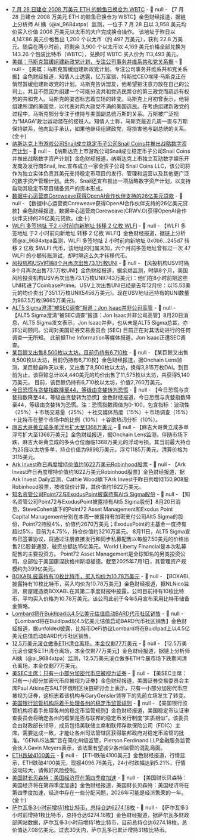 - [7 月 28 日建仓 2008 万美元 ETH 的鲸鱼已换仓为 WBTC]() - 📰 null - 【7 月 28 日建仓 2008 万美元 ETH 的鲸鱼已换仓为 WBTC】金色财经报道，据链上分析师 Ai 姨（@ai_9684xtpa）监测，一位于 7 月 28 日以 3,958 美元均价买入价值 2008 万美元以太币的大户完成换仓操作。 
该地址于昨日以 4,147.86 美元价格售出 1,200 个以太币（约 497 万美元），获利 22.8 万美元。随后在两小时前，将剩余 3,900 个以太币以 4,169 美元价格全部兑换为 143.26 个包装比特币（WBTC），兑换时 WBTC 买入价为 113,493 美元。
- [美媒：马斯克暂缓组建新政党计划，专注公司事务并维系共和党关系据]() - 📰 null - 【美媒：马斯克暂缓组建新政党计划，专注公司事务并维系共和党关系据】金色财经报道，知情人士透露，亿万富翁、特斯拉CEO埃隆·马斯克正在悄然暂缓组建新政党的计划。马斯克告诉盟友，他希望把注意力放在自己的公司上，并且不愿因为组建一个可能分流共和党选民票仓的第三政党而疏远有权势的共和党人。马斯克的姿态标志着立场的转变。马斯克上月初曾表示，他将组建所谓的美国党，以代表对两大政党不满的美国选民。在考虑组建新政党的过程中，马斯克部分专注于维持与美国副总统万斯的关系。万斯被广泛视为“MAGA”政治运动潜在的接班人。知情人士称，马斯克最近几周一直与万斯保持联系，他向助手承认，如果他继续组建政党，将损害他与副总统的关系。(金十)
- [纳斯达克上市游戏公司Snail成立稳定币子公司Snail Coins并推出战略数字资产计划](https://www.globenewswire.com/news-release/2025/08/19/3135975/0/en/Snail-Inc-Reports-Second-Quarter-2025-Financial-Results.html) - 📰 null - 【纳斯达克上市游戏公司Snail成立稳定币子公司Snail Coins并推出战略数字资产计划】金色财经报道，纳斯达克上市独立互动数字娱乐开发商及发行商Snail, Inc.宣布成立一家全资子公司 Snail Coins LLC，该公司将作为独立实体负责其美元支持稳定币项目的发行、管理和运营以及其他更广泛的数字资产管理计划。此外，Snail还宣布推出一项战略数字资产计划，以支持启动其稳定币项目储备资产的资本形成。
- [数据中心运营商Coreweave获得OpenAI合作伙伴支持的26亿美元贷款]() - 📰 null - 【数据中心运营商Coreweave获得OpenAI合作伙伴支持的26亿美元贷款】金色财经报道，数据中心运营商Coreweave(CRWV.O)获得OpenAI合作伙伴支持的26亿美元贷款。(金十)
- [WLFI 多签地址 于2 小时前向新地址 转移 2 亿枚 WLFI]() - 📰 null - 【WLFI 多签地址 于2 小时前向新地址 转移 2 亿枚 WLFI】金色财经报道，据链上分析师@ai_9684xtpa监测，WLFI 多签地址 2 小时前向新地址 0x0b6...245d7 转移 2 亿枚 $WLFI 代币，该地址的归属未知，六个月前多签地址曾有过一次 47 WLFI 的小额转账测试，却时隔这么久才转移代币。
- [风投机构USV时隔8个月再次出售73.1万枚UNI]() - 📰 null - 【风投机构USV时隔8个月再次出售73.1万枚UNI】金色财经报道，据余烬监测，时隔8个月，美国风险投资机构USV再次出售73.1万枚UNI(743万美元)：他们在8小时前把这些UNI转进了CoinbasePrime。USV上次出售UNI已经是去年12月份：以15.53美元的均价卖出了351.1万枚UNI(5456万美元)。现在USV地址还持有的UNI数量为967.5万枚(9665万美元)。
- [ALT5 Sigma澄清“被SEC调查”报道：Jon Isaac并非公司高管](https://x.com/ALT5_Sigma/status/1957946923647922519) - 📰 null - 【ALT5 Sigma澄清“被SEC调查”报道：Jon Isaac并非公司高管】8月20日消息，ALT5 Sigma发文表示，Jon Isaac并非，也从未是ALT5 Sigma总裁，亦非公司顾问。公司对美国证券交易委员会 (SEC) 目前正在对其活动进行的任何调查一无所知。 
此前据The Information等媒体报道，Jon Isaac正遭SEC调查。
- [某巨鲸又出售8,500枚以太坊，目前仍持有6,710枚](https://x.com/OnchainLens/status/1957968626444824745) - 📰 null - 【某巨鲸又出售8,500枚以太坊，目前仍持有6,710枚】金色财经报道，据Onchain Lens监测，某巨鲸自昨天以来，又出售了8,500枚以太坊，换得3,815万枚DAI。到目前为止，该巨鲸总计以4,440美元的均价出售了11,575枚以太坊，共获得5,140万美元。 
目前，该巨鲸仍持有6,710枚以太坊，价值2,760万美元。
- [今日恐慌与贪婪指数降至44，等级由贪婪转为恐慌](https://alternative.me/crypto/fear-and-greed-index/#google_vignette) - 📰 null - 【今日恐慌与贪婪指数降至44，等级由贪婪转为恐慌】金色财经报道，今日恐慌与贪婪指数降至44，等级由贪婪转为恐慌。注：恐慌指数阈值为0-100，包含指标：波动性（25%）＋市场交易量（25%）＋社交媒体热度（15%）＋市场调查（15%）＋比特币在整个市场中的比例（10%）＋谷歌热词分析（10%）。
- [麻吉大哥黄立成多单浮亏扩大至1368万美元](https://x.com/OnchainLens/status/1957962897050726711) - 📰 null - 【麻吉大哥黄立成多单浮亏扩大至1368万美元】金色财经报道，据Onchain Lens监测，伴随市场下跌，麻吉大哥黄立成的多头仓位面临1368万美元的浮动亏损。其当前最大持仓为25倍以太坊多单，持仓价值为9898万美元，浮亏1185万美元，清算价格为3115美元。
- [Ark Invest昨日再度增持价值约1622万美元Robinhood股票](https://x.com/ArkkDaily/status/1957957632599167274) - 📰 null - 【Ark Invest昨日再度增持价值约1622万美元Robinhood股票】金色财经报道，据Ark Invest Daily监测，Cathie Wood旗下Ark Invest于昨日共增持150,908股Robinhood股票，按收盘价计算，其价值约1622万美元。
- [知名资管公司Point72与ExodusPoint披露持有Alt5 Sigma股份](https://www.bloomberg.com/news/articles/2025-08-19/point72-exoduspoint-bought-stakes-in-trump-tied-crypto-firm?srnd=phx-crypto) - 📰 null - 【知名资管公司Point72与ExodusPoint披露持有Alt5 Sigma股份】8月20日消息，SteveCohen旗下的Point72 Asset Management和Exodus Point Capital Management分别在本周一披露持有加密支付公司Alt5 Sigma的股份，Point72持股4%，价值约2670万美元；ExodusPoint的主基金一度持有超过5%，目前为4.75%，持仓价值约3210万美元。 
8月11日，ALT5 Sigma宣布已签署协议，将通过注册直接发行和同步私募配售以每股7.50美元的价格出售2亿股普通股，融资总额达15亿美元。World Liberty Financial是本次私募配售的主要投资方。 
Point72 Asset Management是全球知名的另类投资公司，总部位于美国康涅狄格州斯坦福德。截至2025年7月1日，其管理资产规模约为399亿美元。
- [BOXABL披露持有10枚比特币，买入均价为10.78万美元](https://x.com/btcNLNico/status/1957873414690988042) - 📰 null - 【BOXABL披露持有10枚比特币，买入均价为10.78万美元】金色财经报道，据NLNico监测，房屋建造商BOXABL在其第二季度财报中披露，公司目前持有10枚比特币，平均买入价格为10.78万美元。该公司此前于今年5月宣布采用比特币储备金策略。
- [Lombard将在Buidlpad以4.5亿美元估值启动BARD代币社区销售](https://x.com/cryptounfolded/status/1957956468386168974) - 📰 null - 【Lombard将在Buidlpad以4.5亿美元估值启动BARD代币社区销售】金色财经报道，据unfolded披露，比特币DeFi协议Lombard将在Buidlpad上以4.5亿美元估值启动BARD代币社区销售。
- [12.5万美元滚仓做多ETH清仓离场，本金仅剩77万美元](https://x.com/ai_9684xtpa/status/1957955531878097302) - 📰 null - 【12.5万美元滚仓做多ETH清仓离场，本金仅剩77万美元】金色财经报道，据链上分析师Ai姨（@ai_9684xtpa）监测，12.5万美元滚仓做多ETH今晨市场下跌期间清仓离场，本金仅剩77万美元。
- [美SEC主席：只有一小部分加密代币应被视为证券](https://x.com/Cointelegraph/status/1957932314442289479) - 📰 null - 【美SEC主席：只有一小部分加密代币应被视为证券】金色财经报道，美国证券交易委员会主席Paul Atkins在SALT怀俄明区块链研讨会上表示，只有一小部分加密代币应被视为证券，这标志着该机构与GaryGensler领导下的先前立场发生了转变。
- [美国银行监管机构将着手处理各州的稳定币监管规则]() - 📰 null - 【美国银行监管机构将着手处理各州的稳定币监管规则】金色财经报道，美国稳定币认证审查委员会将确定各州的框架是否与联邦的稳定币发行制度“实质相似”。该委员会由财政部长领导，成员包括美联储主席和联邦存款保险公司（FDIC）主席，需要达成一致，才能让各州司法管辖区获得联邦政府对稳定币监管的批准。“GENIUS法案”旨在简化州级监管，Pierson Ferdinand LLP金融服务监管合伙人Gavin Meyers表示，该法案有望减少各州监管的混乱局面。
- [ETH跌破4100美元]() - 📰 null - 【ETH跌破4100美元】金色财经报道，行情显示，ETH跌破4100美元，现报4096.76美元，24小时跌幅达到5.21%，行情波动较大，请做好风险控制。
- [美国财长贝森特：美国经济将在第四季度加速]() - 📰 null - 【美国财长贝森特：美国经济将在第四季度加速】金色财经报道，美国财长贝森特：美国经济将在第四季度加速，经济中存在一些分配问题，2026年可能是经济繁荣的一年。(金十)
- [萨尔瓦多3小时前增持1枚比特币，总持仓达6274.18枚](https://bitcoin.gob.sv/zh/) - 📰 null - 【萨尔瓦多3小时前增持1枚比特币，总持仓达6274.18枚】金色财经报道，据萨尔瓦多财政部网站数据，萨尔瓦多3小时前增持1枚比特币，目前总持仓达6274.18枚，总价值达7.08亿美元。过去30天内，萨尔瓦多已累计增持31枚比特币。
